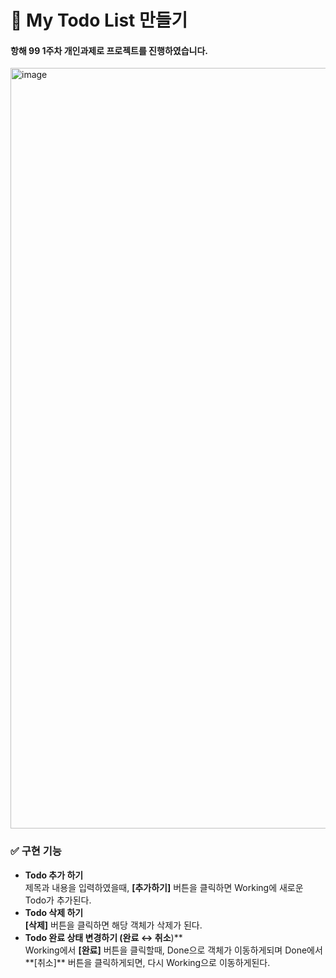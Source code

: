 # 📌 **My Todo List 만들기**

#### 항해 99 1주차 개인과제로 프로젝트를 진행하였습니다.

<img width="1217" alt="image" src="https://user-images.githubusercontent.com/100185218/194060126-dfcf7e34-715a-4f9b-a521-95c4d96be342.png">

### **✅ 구현 기능**

- **Todo 추가 하기**
  <br/>
  제목과 내용을 입력하였을때, **[추가하기]** 버튼을 클릭하면 Working에 새로운 Todo가 추가된다.
- **Todo 삭제 하기**
  <br/>
  **[삭제]** 버튼을 클릭하면 해당 객체가 삭제가 된다.
- **Todo 완료 상태 변경하기 (완료 ↔ 취소**)**
  <br/>
  Working에서 **[완료]** 버튼을 클릭할때, Done으로 객체가 이동하게되며 Done에서 **[취소]\*\* 버튼을 클릭하게되면, 다시 Working으로 이동하게된다.
